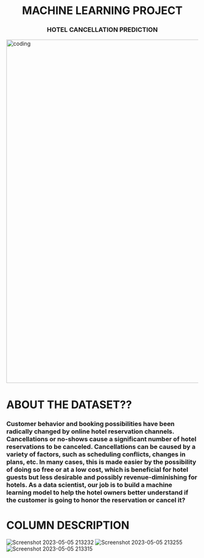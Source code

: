 
<h1 align="center">MACHINE LEARNING PROJECT</h1>
<h3 align="center">HOTEL CANCELLATION PREDICTION</h3>
<img align = "center" alt = "coding" width = "900" src = "https://media1.giphy.com/media/dNgQ4qMYExpioGB3B4/giphy.gif?cid=ecf05e47zomk4zsgokfmigl8wlfmvwz8l44mcvdl71q9fgp8&ep=v1_gifs_search&rid=giphy.gif&ct=g"><br>

<h1 align="left">ABOUT THE DATASET??</h1>
<h3 align="left">Customer behavior and booking possibilities have been radically changed by online hotel reservation channels. Cancellations or no-shows cause a significant number of hotel reservations to be canceled. Cancellations can be caused by a variety of factors, such as scheduling conflicts, changes in plans, etc. In many cases, this is made easier by the possibility of doing so free or at a low cost, which is beneficial for hotel guests but less desirable and possibly revenue-diminishing for hotels.
As a data scientist, our job is to build a machine learning model to help the hotel owners better understand if the customer is going to honor the reservation or cancel it?

<h1 align="left">COLUMN DESCRIPTION</h1>


![Screenshot 2023-05-05 213232](https://github.com/vasundharasaxena/hotel-cancellation-prediction/assets/86097076/07ad2bf6-82fa-4b68-9453-ffed34318912)
![Screenshot 2023-05-05 213255](https://github.com/vasundharasaxena/hotel-cancellation-prediction/assets/86097076/9278c38b-a1ca-4e09-a20c-a6e1f531f71e)
![Screenshot 2023-05-05 213315](https://github.com/vasundharasaxena/hotel-cancellation-prediction/assets/86097076/f64bd1b1-1752-4f11-9384-317fd2c84b6c)
